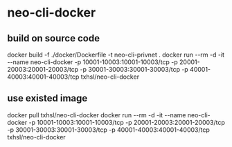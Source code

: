 # neo-cli-docker

## build on source code

docker build -f ./docker/Dockerfile -t neo-cli-privnet .
docker run --rm -d -it --name neo-cli-docker -p 10001-10003:10001-10003/tcp -p 20001-20003:20001-20003/tcp -p 30001-30003:30001-30003/tcp -p 40001-40003:40001-40003/tcp txhsl/neo-cli-docker

## use existed image

docker pull txhsl/neo-cli-docker
docker run --rm -d -it --name neo-cli-docker -p 10001-10003:10001-10003/tcp -p 20001-20003:20001-20003/tcp -p 30001-30003:30001-30003/tcp -p 40001-40003:40001-40003/tcp txhsl/neo-cli-docker